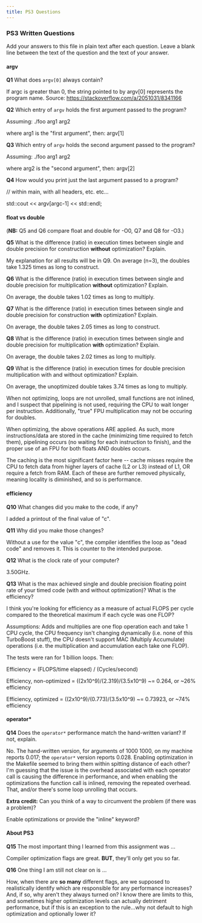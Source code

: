 ```yaml
---
title: PS3 Questions
---
```


### PS3 Written Questions

Add your answers to this file in plain text after each question.  Leave a blank line between the text of the question and the text of your answer.

#### argv


**Q1** What does `argv[0]` always contain?

If argc is greater than 0, the string pointed to by argv[0] represents the program name.
Source: https://stackoverflow.com/a/2051031/8341166


**Q2** Which entry of `argv` holds the first argument passed to the program?

Assuming:
./foo arg1 arg2

where arg1 is the "first argument", then:
argv[1]


**Q3** Which entry of `argv` holds the second argument passed to the program?

Assuming:
./foo arg1 arg2

where arg2 is the "second argument", then:
argv[2]


**Q4** How would you print just the last argument passed to a program?

// within main, with all headers, etc. etc...

std::cout << argv[argc-1] << std::endl;


#### float vs double

(**NB:**  Q5 and Q6 compare float and double for -O0, Q7 and Q8 for -O3.)

**Q5**  What is the difference (ratio) in execution times 
between single and double precision for
    construction **without** optimization? Explain.

My explanation for all results will be in Q9.
On average (n=3), the doubles take 1.325 times as long to construct.

**Q6**  What is the difference (ratio) in execution times
between single and double precision for
    multiplication **without** optimization? Explain.

On average, the double takes 1.02 times as long to multiply.

**Q7**  What is the difference (ratio) in execution times 
between single and double precision for
    construction **with** optimization? Explain.

On average, the double takes 2.05 times as long to construct.


**Q8**  What is the difference (ratio) in execution times 
between single and double precision for 
    multiplication **with** optimization? Explain. 

On average, the double takes 2.02 times as long to multiply.


**Q9**  What is the difference (ratio) in execution times 
for double precision
    multiplication with and without optimization? Explain. 

On average, the unoptimized double takes 3.74 times as long to multiply.

When not optimizing, loops are not unrolled, small functions are not inlined, and I suspect that
pipelining is not used, requiring the CPU to wait longer per instruction. Additionally, "true" FPU
multiplication may not be occuring for doubles.

When optimizing, the above operations ARE applied. As such, more instructions/data are stored in the
cache (minimizing time required to fetch them), pipelining occurs (no waiting for each instruction
to finish), and the proper use of an FPU for both floats AND doubles occurs.

The caching is the most significant factor here -- cache misses require the CPU to fetch data from
higher layers of cache (L2 or L3) instead of L1, OR require a fetch from RAM. Each of these are
further removed physically, meaning locality is diminished, and so is performance.


#### efficiency

**Q10** What changes did you make to the 
    code, if any?

I added a printout of the final value of "c".

**Q11** Why did you make those changes?

Without a use for the value "c", the compiler identifies the loop as "dead code" and removes it.
This is counter to the intended purpose.

**Q12** What is the clock rate of your computer?

3.50GHz.

**Q13** What is the max achieved single and double precision floating point rate of your timed code (with and
    without optimization)?  What is the efficiency?

I think you're looking for efficiency as a measure of actual FLOPS per cycle compared to the
theoretical maximum if each cycle was one FLOP?

Assumptions: Adds and multiplies are one flop operation each and take 1 CPU cycle,
the CPU frequency isn't changing dynamically (i.e. none of this TurboBoost stuff),
the CPU doesn't support MAC (Multiply Accumulate) operations (i.e. the multiplication and
accumulation each take one FLOP). 

The tests were ran for 1 billion loops.  Then:

Efficiency = (FLOPS/time elapsed) / (Cycles/second)

Efficiency, non-optimized = ((2x10^9)/(2.319)/(3.5x10^9) ~= 0.264, or ~26% efficiency

Efficiency, optimized = ((2x10^9)/(0.773)/(3.5x10^9) ~= 0.73923, or ~74% efficiency

#### operator*

**Q14** Does the `operator*` performance match the hand-written variant? If not, 
explain. 

No. The hand-written version, for arguments of 1000 1000, on my machine reports 0.017; the
`operator*` version reports 0.028. Enabling optimization in the Makefile seemed to bring them
within spitting distance of each other? I'm guessing that the issue is the overhead associated
with each operator call is causing the difference in performance, and when enabling the optimizations
the function call is inlined, removing the repeated overhead. That, and/or there's some loop
unrolling that occurs.


**Extra credit:**  Can you think of a way to circumvent the problem
(if there was a problem)?

Enable optimizations or provide the "inline" keyword?


#### About PS3


**Q15** The most important thing I learned from this assignment was ...

Compiler optimization flags are great. **BUT**, they'll only get you so far.

**Q16** One thing I am still not clear on is ...

How, when there are **so many** different flags, are we supposed to realistically identify which are
responsible for any performance increases? And, if so, why aren't they always turned on? I know there
are limits to this, and sometimes higher optimization levels can actually detriment performance, but
if this is an exception to the rule...why not default to high optimization and optionally lower it?
